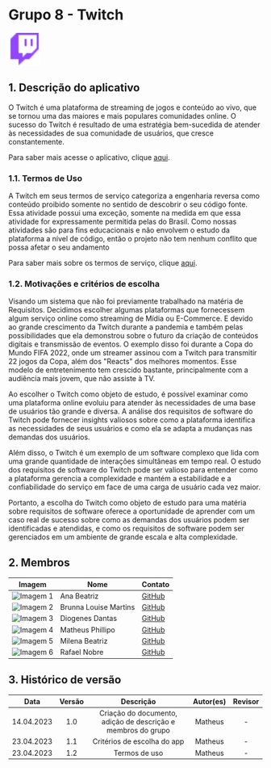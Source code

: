 # Grupo 8 - Twitch

<img src="./planejamento/imagens/twitch_icon.png" alt="Twitch Icon" width="64" height="64"/> 

## 1. Descrição do aplicativo
O Twitch é uma plataforma de streaming de jogos e conteúdo ao vivo, que se tornou uma das maiores e mais populares comunidades online. O sucesso do Twitch é resultado de uma estratégia bem-sucedida de atender às necessidades de sua comunidade de usuários, que cresce constantemente.

Para saber mais acesse o aplicativo, clique [aqui](https://www.twitch.tv).

### 1.1. Termos de Uso
A Twitch em seus termos de serviço categoriza a engenharia reversa como conteúdo proibido somente no sentido de descobrir o seu código fonte. Essa atividade possui uma exceção, somente na medida em que essa atividade for expressamente permitida pelas do Brasil. Como nossas atividades são para fins educacionais e não envolvem o estudo da plataforma a nível de código, então o projeto não tem nenhum conflito que possa afetar o seu andamento

Para saber mais sobre os termos de serviço, clique [aqui](https://www.twitch.tv/p/pt-br/legal/terms-of-service/).

### 1.2. Motivações e critérios de escolha
Visando um sistema que não foi previamente trabalhado na matéria de Requisitos. Decidimos escolher algumas plataformas que fornecessem algum serviço online como streaming de Mídia ou E-Commerce. E devido ao grande crescimento da Twitch durante a pandemia e também pelas possibilidades que ela demonstrou sobre o futuro da criação de conteúdos digitais e transmissão de eventos. O exemplo disso foi durante a Copa do Mundo FIFA 2022, onde um streamer assinou com a Twitch para transmitir 22 jogos da Copa, além dos "Reacts" dos melhores momentos. Esse modelo de entretenimento tem crescido bastante, principalmente com a audiência mais jovem, que não assiste à TV.

Ao escolher o Twitch como objeto de estudo, é possível examinar como uma plataforma online evoluiu para atender às necessidades de uma base de usuários tão grande e diversa. A análise dos requisitos de software do Twitch pode fornecer insights valiosos sobre como a plataforma identifica as necessidades de seus usuários e como ela se adapta a mudanças nas demandas dos usuários.

Além disso, o Twitch é um exemplo de um software complexo que lida com uma grande quantidade de interações simultâneas em tempo real. O estudo dos requisitos de software do Twitch pode ser valioso para entender como a plataforma gerencia a complexidade e mantém a estabilidade e a confiabilidade do serviço em face de uma carga de usuário cada vez maior.

Portanto, a escolha do Twitch como objeto de estudo para uma matéria sobre requisitos de software oferece a oportunidade de aprender com um caso real de sucesso sobre como as demandas dos usuários podem ser identificadas e atendidas, e como os requisitos de software podem ser gerenciados em um ambiente de grande escala e alta complexidade.

## 2. Membros

| Imagem | Nome | Contato |
| --- | --- | --- |
| <img src="https://avatars.githubusercontent.com/u/88213483?v=4" alt="Imagem 1" width="100" height="100"/> | Ana Beatriz | [GitHub](https://github.com/anabfs) |
| <img src="https://avatars.githubusercontent.com/u/98557500?v=4" alt="Imagem 2" width="100" height="100"/> | Brunna Louise Martins | [GitHub](https://github.com/brunna-martins) |
| <img src="https://avatars.githubusercontent.com/u/40612642?v=4" alt="Imagem 3" width="100" height="100"/> | Diogenes Dantas | [GitHub](https://github.com/diogjunior100) |
| <img src="https://avatars.githubusercontent.com/u/18178688?v=4" alt="Imagem 4" width="100" height="100"/> | Matheus Phillipo | [GitHub](https://github.com/MattSilverio) |
| <img src="https://avatars.githubusercontent.com/u/97989639?v=4" alt="Imagem 5" width="100" height="100"/> | Milena Beatriz | [GitHub](https://github.com/milenaaires) |
| <img src="https://avatars.githubusercontent.com/u/71106783?v=4" alt="Imagem 6" width="100" height="100"/> | Rafael Nobre | [GitHub](https://github.com/RafaelN0bre) |


## 3. Histórico de versão
|    Data    | Versão | Descrição                                                                      | Autor(es)  | Revisor  |
| :--------: | :----: | :----------------------------------------------------------------------------: | :--------: | :------: |
| 14.04.2023 | 1.0    | Criação do documento, adição de descrição e membros do grupo |   Matheus   |    -     |
| 23.04.2023 | 1.1    | Critérios de escolha do app |   Matheus   |    -     |
| 23.04.2023 | 1.2    | Termos de uso |   Matheus   |    -     |